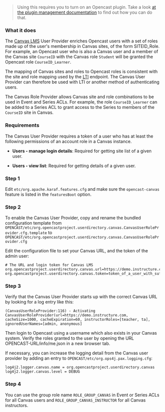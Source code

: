> Using this requires you to turn on an Opencast plugin.
> Take a look [at the plugin management documentation](../modules/plugin-management.md) to find out how you can do that.

### What it does

The [Canvas LMS](https://www.instructure.com/canvas/) User Provider enriches Opencast users
with a set of roles made up of the user's membership in Canvas sites, of the form
SITEID_Role. For example, an Opencast user who is also a Canvas user and a member
of the Canvas site `CourseID` with the Canvas role `Student` will be granted the
Opencast role `CourseID_Learner`.

The mapping of Canvas sites and roles to Opencast roles is consistent with the site
and role mapping used by the [LTI](../modules/ltimodule.md) endpoint. The Canvas
User Provider can therefore be used with LTI or another method of authenticating
users.

The Canvas Role Provider allows Canvas site and role combinations to be used in
Event and Series ACLs. For example, the role `CourseID_Learner` can be added to a
Series ACL to grant access to the Series to members of the `CourseID` site in Canvas.

### Requirements

The Canvas User Provider requires a token of a user who has at least the following 
permissions of an account role in a Canvas instance.

- **Users - manage login details**: Required for getting site list of a given user.

- **Users - view list**: Required for getting details of a given user.

### Step 1

Edit `etc/org.apache.karaf.features.cfg` and make sure the `opencast-canvas` feature is listed in the `featuresBoot`
option.

### Step 2

To enable the Canvas User Provider, copy and rename the bundled configuration template from
`OPENCAST/etc/org.opencastproject.userdirectory.canvas.CanvasUserRoleProvider.cfg.template` to
`OPENCAST/etc/org.opencastproject.userdirectory.canvas.CanvasUserRoleProvider.cfg`

Edit the configuration file to set your Canvas URL, and the token of the admin user:

```
# The URL and login token for Canvas LMS
org.opencastproject.userdirectory.canvas.url=https://demo.instructure.com/
org.opencastproject.userdirectory.canvas.token=token_of_a_user_with_sufficient_privilege

```

### Step 3

Verify that the Canvas User Provider starts up with the correct Canvas URL by looking
for a log entry like this:

```
(CanvasUserRoleProvider:116) - Activating CanvasUserRoleProvider(url=https://demo.instructure.com, cacheSize=1000, cacheExpiration=60, instructorRoles=[teacher, ta], ignoredUserNames=[admin, anonymous]
```

Then login to Opencast using a username which also exists in your Canvas system.
Verify the roles granted to the user by opening the URL OPENCAST-URL/info/me.json
in a new browser tab.

If necessary, you can increase the logging detail from the Canvas user provider by
adding an entry to `OPENCAST/etc/org.ops4j.pax.logging.cfg`:

```
log4j2.logger.canvas.name = org.opencastproject.userdirectory.canvas
log4j2.logger.canvas.level = DEBUG
```

### Step 4

You can use the group role name `ROLE_GROUP_CANVAS` in Event or Series ACLs for all Canvas users
and `ROLE_GROUP_CANVAS_INSTRUCTOR` for all Canvas instructors.

